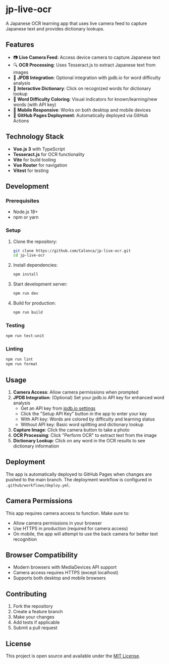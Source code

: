 # jp-live-ocr

A Japanese OCR learning app that uses live camera feed to capture Japanese text and provides dictionary lookups.

## Features

- 📷 **Live Camera Feed**: Access device camera to capture Japanese text
- 🔍 **OCR Processing**: Uses Tesseract.js to extract Japanese text from images  
- 🎯 **JPDB Integration**: Optional integration with jpdb.io for word difficulty analysis
- 📖 **Interactive Dictionary**: Click on recognized words for dictionary lookup
- 🎨 **Word Difficulty Coloring**: Visual indicators for known/learning/new words (with API key)
- 📱 **Mobile Responsive**: Works on both desktop and mobile devices
- 🚀 **GitHub Pages Deployment**: Automatically deployed via GitHub Actions

## Technology Stack

- **Vue.js 3** with TypeScript
- **Tesseract.js** for OCR functionality
- **Vite** for build tooling
- **Vue Router** for navigation
- **Vitest** for testing

## Development

### Prerequisites

- Node.js 18+ 
- npm or yarn

### Setup

1. Clone the repository:
   ```bash
   git clone https://github.com/Calonca/jp-live-ocr.git
   cd jp-live-ocr
   ```

2. Install dependencies:
   ```bash
   npm install
   ```

3. Start development server:
   ```bash
   npm run dev
   ```

4. Build for production:
   ```bash
   npm run build
   ```

### Testing

```bash
npm run test:unit
```

### Linting

```bash
npm run lint
npm run format
```

## Usage

1. **Camera Access**: Allow camera permissions when prompted
2. **JPDB Integration**: (Optional) Set your jpdb.io API key for enhanced word analysis
   - Get an API key from [jpdb.io settings](https://jpdb.io/settings)
   - Click the "Setup API Key" button in the app to enter your key
   - With API key: Words are colored by difficulty and learning status
   - Without API key: Basic word splitting and dictionary lookup
3. **Capture Image**: Click the camera button to take a photo
4. **OCR Processing**: Click "Perform OCR" to extract text from the image
5. **Dictionary Lookup**: Click on any word in the OCR results to see dictionary information

## Deployment

The app is automatically deployed to GitHub Pages when changes are pushed to the main branch. The deployment workflow is configured in `.github/workflows/deploy.yml`.

## Camera Permissions

This app requires camera access to function. Make sure to:
- Allow camera permissions in your browser
- Use HTTPS in production (required for camera access)
- On mobile, the app will attempt to use the back camera for better text recognition

## Browser Compatibility

- Modern browsers with MediaDevices API support
- Camera access requires HTTPS (except localhost)
- Supports both desktop and mobile browsers

## Contributing

1. Fork the repository
2. Create a feature branch
3. Make your changes
4. Add tests if applicable
5. Submit a pull request

## License

This project is open source and available under the [MIT License](LICENSE).
